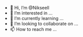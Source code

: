 - 👋 Hi, I’m @Nikseell
- 👀 I’m interested in ...
- 🌱 I’m currently learning ...
- 💞️ I’m looking to collaborate on ...
- 📫 How to reach me ...

<!---
Nikseell/Nikseell is a ✨ special ✨ repository because its `README.md` (this file) appears on your GitHub profile.
You can click the Preview link to take a look at your changes.
--->
